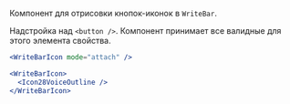Компонент для отрисовки кнопок-иконок в `WriteBar`.

Надстройка над `<button />`. Компонент принимает все валидные для этого элемента свойства.

```jsx static
<WriteBarIcon mode="attach" />

<WriteBarIcon>
  <Icon28VoiceOutline />
</WriteBarIcon>
```
